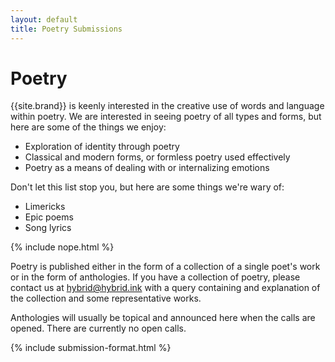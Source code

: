 ```yaml
---
layout: default
title: Poetry Submissions
---
```


# Poetry

{{site.brand}} is keenly interested in the creative use of words and language within poetry. We are interested in seeing poetry of all types and forms, but here are some of the things we enjoy:

* Exploration of identity through poetry
* Classical and modern forms, or formless poetry used effectively
* Poetry as a means of dealing with or internalizing emotions

Don't let this list stop you, but here are some things we're wary of:

* Limericks
* Epic poems
* Song lyrics

{% include nope.html %}

Poetry is published either in the form of a collection of a single poet's work or in the form of anthologies. If you have a collection of poetry, please contact us at <hybrid@hybrid.ink> with a query containing and explanation of the collection and some representative works.

Anthologies will usually be topical and announced here when the calls are opened. There are currently no open calls.

{% include submission-format.html %}
